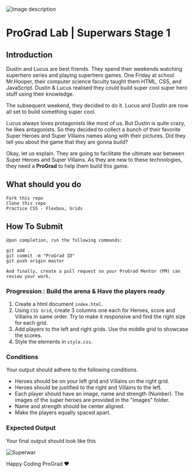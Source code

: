 ![Image description](https://i1.faceprep.in/ProGrad/face-logo-resized.png)

# ProGrad Lab | Superwars Stage 1

## Introduction

Dustin and Lucus are best friends. They spend their weekends watching superhero series and playing superhero games. One Friday at school Mr.Hooper, their computer science faculty taught them HTML, CSS, and JavaScript. Dustin & Lucus realised they could build super cool super hero stuff using their knowledge.

The subsequent weekend, they decided to do it. Lucus and Dustin are now all set to build something super cool.

Lucus always loves protagonists like most of us. But Dustin is quite crazy, he likes antagonists. So they decided to collect a bunch of their favorite Super Heroes and Super Villains names along with their pictures. Did they tell you about the game that they are gonna build?

Okay, let us explain. They are going to facilitate the ultimate war between Super Heroes and Super Villains. As they are new to these technologies, they need a **ProGrad** to help them build this game.

## What should you do

```
Fork this repo
Clone this repo
Practice CSS - Flexbox, Grids
```

## How To Submit

```
Upon completion, run the following commands:

git add .
git commit -m "ProGrad ID"
git push origin master

And finally, create a pull request so your ProGrad Mentor (PM) can review your work.
```

### Progression : Build the arena & Have the players ready

1. Create a html document `index.html`.
2. Using `CSS Grid`, create 3 columns one each for Heroes, score and Villains in same order. Try to make it responsive and find the right size for each grid.
3. Add players to the left and right grids. Use the middle grid to showcase the scores.
4. Style the elements in `style.css`.

### Conditions

Your output should adhere to the following conditions.

- Heroes should be on your left grid and Villains on the right grid.
- Heroes should be justified to the right and Villains to the left.
- Each player should have an image, name and strength (Number). The images of the super heroes are provided in the "images" folder.
- Name and strength should be center aligned.
- Make the players equally spaced apart.

### Expected Output

Your final output should look like this

![Superwar](/superwars-cdocss.png)

Happy Coding ProGrad ❤️
